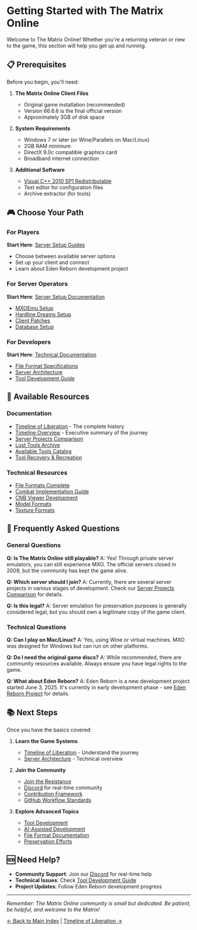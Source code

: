 # Getting Started with The Matrix Online

Welcome to The Matrix Online! Whether you're a returning veteran or new to the game, this section will help you get up and running.

## 📋 Prerequisites

Before you begin, you'll need:

1. **The Matrix Online Client Files**
   - Original game installation (recommended)
   - Version 66.6.6 is the final official version
   - Approximately 3GB of disk space

2. **System Requirements**
   - Windows 7 or later (or Wine/Parallels on Mac/Linux)
   - 2GB RAM minimum
   - DirectX 9.0c compatible graphics card
   - Broadband internet connection

3. **Additional Software**
   - [Visual C++ 2010 SP1 Redistributable](https://www.microsoft.com/en-us/download/details.aspx?id=8328)
   - Text editor for configuration files
   - Archive extractor (for tools)

## 🎮 Choose Your Path

### For Players
**Start Here**: [Server Setup Guides](../02-server-setup/index.md)
- Choose between available server options
- Set up your client and connect
- Learn about Eden Reborn development project

### For Server Operators  
**Start Here**: [Server Setup Documentation](../02-server-setup/index.md)
- [MXOEmu Setup](../02-server-setup/mxoemu-setup.md)
- [Hardline Dreams Setup](../02-server-setup/hardline-dreams-setup.md)
- [Client Patches](../02-server-setup/client-patches.md)
- [Database Setup](../02-server-setup/database-setup.md)

### For Developers
**Start Here**: [Technical Documentation](../03-technical/index.md)
- [File Format Specifications](../03-technical/file-formats.md)
- [Server Architecture](../03-technical/server-architecture.md)
- [Tool Development Guide](../04-tools-modding/tool-development-guide.md)

## 🚀 Available Resources

### Documentation
- [Timeline of Liberation](timeline-of-liberation.md) - The complete history
- [Timeline Overview](timeline-overview.md) - Executive summary of the journey
- [Server Projects Comparison](../02-server-setup/server-projects-comparison.md)
- [Lost Tools Archive](../04-tools-modding/lost-tools-archive.md)
- [Available Tools Catalog](../04-tools-modding/available-tools-catalog.md)
- [Tool Recovery & Recreation](../04-tools-modding/tool-recovery-recreation.md)

### Technical Resources
- [File Formats Complete](../03-technical/file-formats-complete.md)
- [Combat Implementation Guide](../03-technical/combat-implementation-guide.md)
- [CNB Viewer Development](../04-tools-modding/cnb-viewer-development.md)
- [Model Formats](../03-technical/model-formats.md)
- [Texture Formats](../03-technical/texture-formats.md)

## 🤔 Frequently Asked Questions

### General Questions

**Q: Is The Matrix Online still playable?**
A: Yes! Through private server emulators, you can still experience MXO. The official servers closed in 2009, but the community has kept the game alive.

**Q: Which server should I join?**
A: Currently, there are several server projects in various stages of development. Check our [Server Projects Comparison](../02-server-setup/server-projects-comparison.md) for details.

**Q: Is this legal?**
A: Server emulation for preservation purposes is generally considered legal, but you should own a legitimate copy of the game client.

### Technical Questions

**Q: Can I play on Mac/Linux?**
A: Yes, using Wine or virtual machines. MXO was designed for Windows but can run on other platforms.

**Q: Do I need the original game discs?**
A: While recommended, there are community resources available. Always ensure you have legal rights to the game.

**Q: What about Eden Reborn?**
A: Eden Reborn is a new development project started June 3, 2025. It's currently in early development phase - see [Eden Reborn Project](../02-server-setup/eden-reborn-success.md) for details.

## 📚 Next Steps

Once you have the basics covered:

1. **Learn the Game Systems**
   - [Timeline of Liberation](timeline-of-liberation.md) - Understand the journey
   - [Server Architecture](../03-technical/server-architecture.md) - Technical overview

2. **Join the Community**
   - [Join the Resistance](../08-community/join-the-resistance.md)
   - [Discord](https://discord.gg/3QXTAGB9) for real-time community
   - [Contribution Framework](../08-community/contribution-framework.md)
   - [GitHub Workflow Standards](../08-community/github-workflow-standards.md)

3. **Explore Advanced Topics**
   - [Tool Development](../04-tools-modding/tool-development-guide.md)
   - [AI-Assisted Development](../04-tools-modding/ai-assisted-development.md)
   - [File Format Documentation](../03-technical/file-formats.md)
   - [Preservation Efforts](../07-preservation/index.md)

## 🆘 Need Help?

- **Community Support**: Join our [Discord](https://discord.gg/3QXTAGB9) for real-time help
- **Technical Issues**: Check [Tool Development Guide](../04-tools-modding/tool-development-guide.md)
- **Project Updates**: Follow Eden Reborn development progress

---

*Remember: The Matrix Online community is small but dedicated. Be patient, be helpful, and welcome to the Matrix!*

[← Back to Main Index](../index.md) | [Timeline of Liberation →](timeline-of-liberation.md)